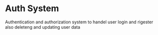 # Auth System
 Authentication and authorization system to handel user login and rigester also deleteng and updating user data 
